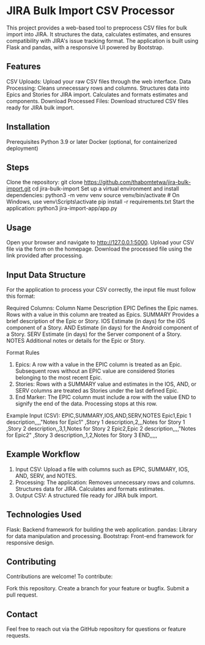 # JIRA Bulk Import CSV Processor

This project provides a web-based tool to preprocess CSV files for bulk import into JIRA. It structures the data, calculates estimates, and ensures compatibility with JIRA's issue tracking format. The application is built using Flask and pandas, with a responsive UI powered by Bootstrap.

## Features

CSV Uploads: Upload your raw CSV files through the web interface.
Data Processing:
Cleans unnecessary rows and columns.
Structures data into Epics and Stories for JIRA import.
Calculates and formats estimates and components.
Download Processed Files: Download structured CSV files ready for JIRA bulk import.

## Installation

Prerequisites
Python 3.9 or later
Docker (optional, for containerized deployment)

## Steps

Clone the repository:
git clone https://github.com/thabomtetwa/jira-bulk-import.git
cd jira-bulk-import
Set up a virtual environment and install dependencies:
python3 -m venv venv
source venv/bin/activate  # On Windows, use venv\Scripts\activate
pip install -r requirements.txt
Start the application:
python3 jira-import-app/app.py

## Usage

Open your browser and navigate to http://127.0.0.1:5000.
Upload your CSV file via the form on the homepage.
Download the processed file using the link provided after processing.

## Input Data Structure

For the application to process your CSV correctly, the input file must follow this format:

Required Columns:
Column Name	    Description
EPIC	        Defines the Epic names. Rows with a value in this column are treated as Epics.
SUMMARY	        Provides a brief description of the Epic or Story.
IOS	            Estimate (in days) for the iOS component of a Story.
AND	            Estimate (in days) for the Android component of a Story.
SERV	        Estimate (in days) for the Server component of a Story.
NOTES	        Additional notes or details for the Epic or Story.

Format Rules
1. Epics:
A row with a value in the EPIC column is treated as an Epic.
Subsequent rows without an EPIC value are considered Stories belonging to the most recent Epic.
2. Stories:
Rows with a SUMMARY value and estimates in the IOS, AND, or SERV columns are treated as Stories under the last defined Epic.
3. End Marker:
The EPIC column must include a row with the value END to signify the end of the data. Processing stops at this row.

Example Input (CSV):
EPIC,SUMMARY,IOS,AND,SERV,NOTES
Epic1,Epic 1 description,,,,"Notes for Epic1"
,Story 1 description,2,,,Notes for Story 1
,Story 2 description,,3,1,Notes for Story 2
Epic2,Epic 2 description,,,,"Notes for Epic2"
,Story 3 description,,1,2,Notes for Story 3
END,,,,,

## Example Workflow

1. Input CSV: Upload a file with columns such as EPIC, SUMMARY, IOS, AND, SERV, and NOTES.
2. Processing: The application:
    Removes unnecessary rows and columns.
    Structures data for JIRA.
    Calculates and formats estimates.
3. Output CSV: A structured file ready for JIRA bulk import.

## Technologies Used

Flask: Backend framework for building the web application.
pandas: Library for data manipulation and processing.
Bootstrap: Front-end framework for responsive design.

## Contributing

Contributions are welcome! To contribute:

Fork this repository.
Create a branch for your feature or bugfix.
Submit a pull request.

## Contact

Feel free to reach out via the GitHub repository for questions or feature requests.

